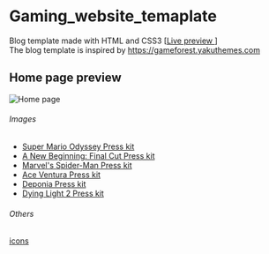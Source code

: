 # Gaming_website_temaplate

Blog template made with HTML and CSS3 [[Live preview ](https://funnycactus.github.io/Gaming_website_temaplate/)
]<br/>
The blog template is inspired by https://gameforest.yakuthemes.com

## Home page preview
![Home page](https://user-images.githubusercontent.com/53121602/73564408-c53e5580-445f-11ea-9c06-0a3b9e2325c3.jpg)

######  Images
- [Super Mario Odyssey Press kit](https://www.igdb.com/games/super-mario-odyssey/presskit) 
- [A New Beginning: Final Cut Press kit](https://www.igdb.com/games/a-new-beginning-final-cut/presskit)
- [Marvel's Spider-Man Press kit](https://www.igdb.com/games/marvels-spider-man/presskit)
- [Ace Ventura Press kit](https://www.igdb.com/games/ace-ventura/presskit)
- [Deponia Press kit](https://www.igdb.com/games/deponia/presskit)
- [Dying Light 2 Press kit](https://www.igdb.com/games/dying-light-2/presskit)

######  Others
[icons](https://fontawesome.com)